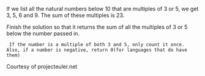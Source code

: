 If we list all the natural numbers below 10 that are multiples of 3 or 5, we get 3, 5, 6 and 9. The sum of these multiples is 23.

Finish the solution so that it returns the sum of all the multiples of 3 or 5 below the number passed in.

```
 If the number is a multiple of both 3 and 5, only count it once. Also, if a number is negative, return 0(for languages that do have them)
```
Courtesy of projecteuler.net
